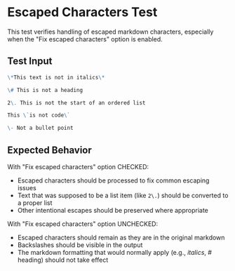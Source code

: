 # Escaped Characters Test

This test verifies handling of escaped markdown characters, especially when the "Fix escaped characters" option is enabled.

## Test Input

```markdown
\*This text is not in italics\*

\# This is not a heading

2\. This is not the start of an ordered list

This \`is not code\`

\- Not a bullet point
```

## Expected Behavior

With "Fix escaped characters" option CHECKED:
- Escaped characters should be processed to fix common escaping issues
- Text that was supposed to be a list item (like `2\.`) should be converted to a proper list
- Other intentional escapes should be preserved where appropriate

With "Fix escaped characters" option UNCHECKED:
- Escaped characters should remain as they are in the original markdown
- Backslashes should be visible in the output
- The markdown formatting that would normally apply (e.g., *italics*, # heading) should not take effect
